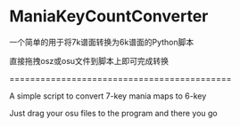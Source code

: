 # ManiaKeyCountConverter

一个简单的用于将7k谱面转换为6k谱面的Python脚本

直接拖拽osz或osu文件到脚本上即可完成转换

===========================================

A simple script to convert 7-key mania maps to 6-key

Just drag your osu files to the program and there you go
